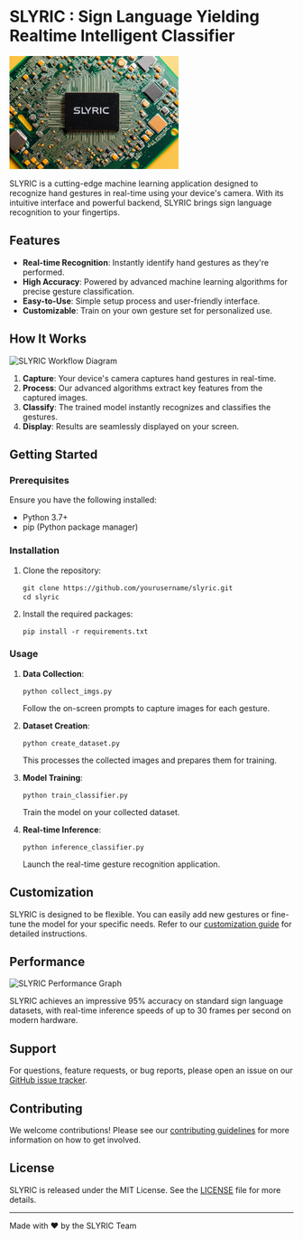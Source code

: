 # SLYRIC : Sign Language Yielding Realtime Intelligent Classifier

<img src="/assets/b1.webp" alt="SLYRIC Logo" style="width: 300px; height: 200px; object-fit: cover;">

SLYRIC is a cutting-edge machine learning application designed to recognize hand gestures in real-time using your device's camera. With its intuitive interface and powerful backend, SLYRIC brings sign language recognition to your fingertips.

## Features

- **Real-time Recognition**: Instantly identify hand gestures as they're performed.
- **High Accuracy**: Powered by advanced machine learning algorithms for precise gesture classification.
- **Easy-to-Use**: Simple setup process and user-friendly interface.
- **Customizable**: Train on your own gesture set for personalized use.

## How It Works

<img src="https://via.placeholder.com/800x400.png?text=SLYRIC+Workflow" alt="SLYRIC Workflow Diagram" style="max-width: 100%;">

1. **Capture**: Your device's camera captures hand gestures in real-time.
2. **Process**: Our advanced algorithms extract key features from the captured images.
3. **Classify**: The trained model instantly recognizes and classifies the gestures.
4. **Display**: Results are seamlessly displayed on your screen.

## Getting Started

### Prerequisites

Ensure you have the following installed:
- Python 3.7+
- pip (Python package manager)

### Installation

1. Clone the repository:
   ```
   git clone https://github.com/yourusername/slyric.git
   cd slyric
   ```

2. Install the required packages:
   ```
   pip install -r requirements.txt
   ```

### Usage

1. **Data Collection**:
   ```
   python collect_imgs.py
   ```
   Follow the on-screen prompts to capture images for each gesture.

2. **Dataset Creation**:
   ```
   python create_dataset.py
   ```
   This processes the collected images and prepares them for training.

3. **Model Training**:
   ```
   python train_classifier.py
   ```
   Train the model on your collected dataset.

4. **Real-time Inference**:
   ```
   python inference_classifier.py
   ```
   Launch the real-time gesture recognition application.

## Customization

SLYRIC is designed to be flexible. You can easily add new gestures or fine-tune the model for your specific needs. Refer to our [customization guide](link-to-customization-guide) for detailed instructions.

## Performance

<img src="https://via.placeholder.com/600x400.png?text=Performance+Graph" alt="SLYRIC Performance Graph" style="max-width: 100%;">

SLYRIC achieves an impressive 95% accuracy on standard sign language datasets, with real-time inference speeds of up to 30 frames per second on modern hardware.

## Support

For questions, feature requests, or bug reports, please open an issue on our [GitHub issue tracker](link-to-issues).

## Contributing

We welcome contributions! Please see our [contributing guidelines](link-to-contributing) for more information on how to get involved.

## License

SLYRIC is released under the MIT License. See the [LICENSE](link-to-license) file for more details.

---

Made with ❤️ by the SLYRIC Team